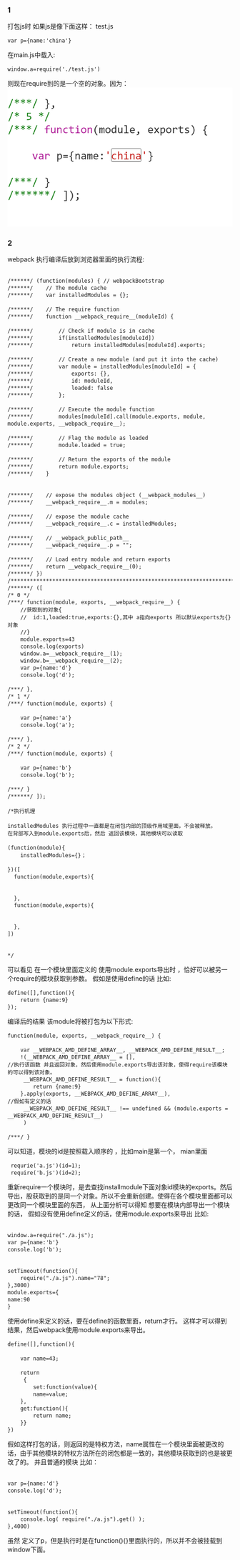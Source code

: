 ### 1
打包js时 如果js是像下面这样：
test.js

```
var p={name:'china'}

```


在main.js中载入:

```
window.a=require('./test.js')
```



则现在require到的是一个空的对象。因为：
![image](./2.png)
### 2
webpack 执行编译后放到浏览器里面的执行流程:

```

/******/ (function(modules) { // webpackBootstrap
/******/ 	// The module cache
/******/ 	var installedModules = {};

/******/ 	// The require function
/******/ 	function __webpack_require__(moduleId) {

/******/ 		// Check if module is in cache
/******/ 		if(installedModules[moduleId])
/******/ 			return installedModules[moduleId].exports;

/******/ 		// Create a new module (and put it into the cache)
/******/ 		var module = installedModules[moduleId] = {
/******/ 			exports: {},
/******/ 			id: moduleId,
/******/ 			loaded: false
/******/ 		};

/******/ 		// Execute the module function
/******/ 		modules[moduleId].call(module.exports, module, module.exports, __webpack_require__);

/******/ 		// Flag the module as loaded
/******/ 		module.loaded = true;

/******/ 		// Return the exports of the module
/******/ 		return module.exports;
/******/ 	}


/******/ 	// expose the modules object (__webpack_modules__)
/******/ 	__webpack_require__.m = modules;

/******/ 	// expose the module cache
/******/ 	__webpack_require__.c = installedModules;

/******/ 	// __webpack_public_path__
/******/ 	__webpack_require__.p = "";

/******/ 	// Load entry module and return exports
/******/ 	return __webpack_require__(0);
/******/ })
/************************************************************************/
/******/ ([
/* 0 */
/***/ function(module, exports, __webpack_require__) {
	//获取到的对象{
	//  id:1,loaded:true,exports:{},其中 a指向exports 所以默认exports为{}对象
	//}
	module.exports=43
	console.log(exports)
	window.a=__webpack_require__(1);
	window.b=__webpack_require__(2);
	var p={name:'d'}
	console.log('d');

/***/ },
/* 1 */
/***/ function(module, exports) {

	var p={name:'a'}
	console.log('a');

/***/ },
/* 2 */
/***/ function(module, exports) {

	var p={name:'b'}
	console.log('b');

/***/ }
/******/ ]);

/*执行机理

installedModules 执行过程中一直都是在闭包内部的顶级作用域里面，不会被释放。
在背部写入到module.exports后，然后 返回该模块，其他模块可以读取

(function(module){
	installedModules={}；

})([
  function(module,exports){
	

  },
  function(module,exports){
  

  },
])


*/
```

可以看见 在一个模块里面定义的 使用module.exports导出时 ，恰好可以被另一个require的模块获取到参数。
假如是使用define的话
比如:

```
define([],function(){
	return {name:9}
});
```



编译后的结果 该module将被打包为以下形式:

```
function(module, exports, __webpack_require__) {

	var __WEBPACK_AMD_DEFINE_ARRAY__, __WEBPACK_AMD_DEFINE_RESULT__;
	!(__WEBPACK_AMD_DEFINE_ARRAY__ = [],
//执行该函数 并且返回对象，然后使用module.exports导出该对象，使得require该模块的可以得到该对象。
	 __WEBPACK_AMD_DEFINE_RESULT__ = function(){
		return {name:9}
	}.apply(exports, __WEBPACK_AMD_DEFINE_ARRAY__),
//假如有定义的话
	 __WEBPACK_AMD_DEFINE_RESULT__ !== undefined && (module.exports = __WEBPACK_AMD_DEFINE_RESULT__)
	 )

/***/ }
```

可以知道，模块的id是按照载入顺序的 ，比如main是第一个，
mian里面
```
 requrie('a.js')(id=1);
 require('b.js')(id=2);
```
重新require一个模块时，是去查找installmodule下面对象id模块的exports。然后导出，股获取到的是同一个对象。所以不会重新创建。使得在各个模块里面都可以更改同一个模块里面的东西，
从上面分析可以得知 想要在模块内部导出一个模块的话，
假如没有使用define定义的话，使用module.exports来导出
比如:

```

window.a=require("./a.js");
var p={name:'b'}
console.log('b');


setTimeout(function(){
	require("./a.js").name="78";
},3000)
module.exports={
name:90
}
```
使用define来定义的话，要在define的函数里面，return才行。
这样才可以得到结果，然后webpack使用module.exports来导出。

```
define([],function(){

	var name=43;

	return 
	 {
		set:function(value){
		name=value;
	},
	get:function(){
		return name;
	}}
})
```
假如这样打包的话，则返回的是特权方法，name属性在一个模块里面被更改的话，由于其他模块的特权方法所在的闭包都是一致的，其他模块获取到的也是被更改了的。
并且普通的模块 比如：

```

var p={name:'d'}
console.log('d');


setTimeout(function(){
	console.log( require("./a.js").get() );
},4000)
```
虽然 定义了p，但是执行时是在function(){}里面执行的，所以并不会被挂载到window下面。

